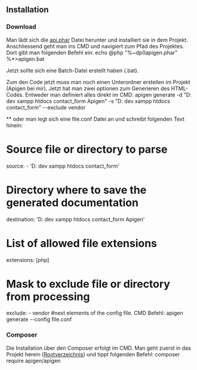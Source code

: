 ## Installation
### Download
Man lädt sich die [api.phar](http://apigen.org/apigen.phar) Datei herunter und installiert sie in dem Projekt. Anschliessend geht man ins CMD und navigiert zum Pfad des Projektes. Dort gibt man folgenden Befehl ein:
   echo @php "%~dp0apigen.phar" %*>apigen.bat



Jetzt sollte sich eine Batch-Datei erstellt haben (.bat). 


Zum den Code jetzt muss man noch einen Unterordner erstellen im Projekt (Apigen bei mir).
Jetzt hat man zwei optionen zum Generieren des HTML-Codes. Entweder man definiert alles direkt im CMD:
   apigen generate -d "D:
dev
xampp
htdocs
contact_form
Apigen" -s "D:
dev
xampp
htdocs
contact_form" --exclude vendor



**
oder man legt sich eine file.conf Datei an und schreibt folgenden Text hinein:
   # Source file or directory to parse
   source:
    - 'D:
dev
xampp
htdocs
contact_form'
   # Directory where to save the generated documentation
   destination: 'D:
dev
xampp
htdocs
contact_form
Apigen'
   # List of allowed file extensions
   extensions: [php]
   # Mask to exclude file or directory from processing
   exclude: 
       - vendor
   #next elements of the config file.
CMD Befehl:
   apigen generate --config file.conf



### Composer
Die Installation über den Composer erfolgt im CMD. Man geht zuerst in das Projekt herein ([Rootverzeichnis](/de/wiki/root)) und tippt folgenden Befehl:
   composer require apigen/apigen


